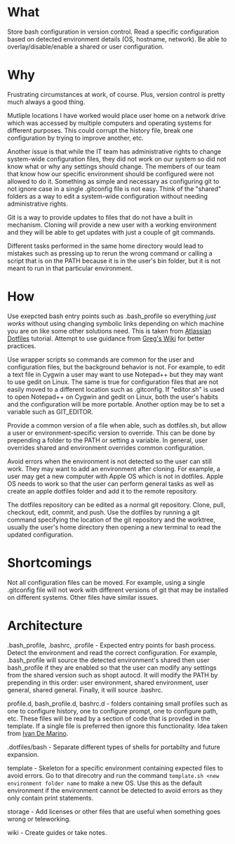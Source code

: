 # What

Store bash configuration in version control. Read a specific configuration based on detected environment details (OS, hostname, network). Be able to overlay/disable/enable a shared or user configuration.

# Why

Frustrating circumstances at work, of course. Plus, version control is pretty much always a good thing.

Mutliple locations I have worked would place user home on a network drive which was accessed by multiple computers and operating systems for different purposes. This could corrupt the history file, break one configuration by trying to improve another, etc.

Another issue is that while the IT team has administrative rights to change system-wide configuration files, they did not work on our system so did not know what or why any settings should change. The members of our team that know how our specific environment should be configured were not allowed to do it. Something as simple and necessary as configuring git to not ignore case in a single .gitconfig file is not easy. Think of the "shared" folders as a way to edit a system-wide configuration without needing administrative rights.

Git is a way to provide updates to files that do not have a built in mechanism. Cloning will provide a new user with a working environment and they will be able to get updates with just a couple of git commands.

Different tasks performed in the same home directory would lead to mistakes such as pressing up to rerun the wrong command or calling a script that is on the PATH because it is in the user's bin folder, but it is not meant to run in that particular environment.

# How

Use exepcted bash entry points such as .bash_profile so everything _just works_ without using changing symbolic links depending on which machine you are on like some other solutions need. This is taken from [Atlassian Dotfiles](https://www.atlassian.com/git/tutorials/dotfiles) tutorial. Attempt to use guidance from [Greg's Wiki](https://mywiki.wooledge.org/) for better practices.

Use wrapper scripts so commands are common for the user and configuration files, but the background behavior is not. For example, to edit a text file in Cygwin a user may want to use Notepad++ but they may want to use gedit on Linux. The same is true for configuration files that are not easily moved to a different location such as .gitconfig. If "editor.sh" is used to open Notepad++ on Cygwin and gedit on Linux, both the user's habits and the configuration will be more portable. Another option may be to set a variable such as GIT_EDITOR.

Provide a common version of a file when able, such as dotfiles.sh, but allow a user or environment-specific version to override. This can be done by prepending a folder to the PATH or setting a variable. In general, user overrides shared and environment overrides common configuration.

Avoid errors when the environment is not detected so the user can still work. They may want to add an environment after cloning. For example, a user may get a new computer with Apple OS which is not in dotfiles. Apple OS needs to work so that the user can perform general tasks as well as create an apple dotfiles folder and add it to the remote repository.

The dotfiles repository can be edited as a normal git repository. Clone, pull, checkout, edit, commit, and push. Use the dotfiles by running a git command specifying the location of the git repository and the worktree, usually the user's home directory then opening a new terminal to read the updated configuration.

# Shortcomings

Not all configuration files can be moved. For example, using a single .gitconfig file will not work with different versions of git that may be installed on different systems. Other files have similar issues.

# Architecture

.bash_profile, .bashrc, .profile - Expected entry points for bash process. Detect the environment and read the correct configuration. For example, .bash_profile will source the detected environment's shared then user bash_profile if they are enabled so that the user can modify any settings from the shared version such as shopt autocd. It will modify the PATH by prepending in this order: user environment, shared environment, user general, shared general. Finally, it will source .bashrc.

profile.d, bash_profile.d, bashrc.d - folders containing small profiles such as one to configure history, one to configure prompt, one to configure path, etc. These files will be read by a section of code that is provded in the template. If a single file is preferred then ignore this functionality. Idea taken from [Ivan De Marino](https://github.com/detro/.bashrc.d).

.dotfiles/bash - Separate different types of shells for portabilty and future expansion.

template - Skeleton for a specific environment containing expected files to avoid errors. Go to that direcotry and run the command `template.sh <new environment folder name` to make a new OS. Use this as the default environment if the environment cannot be detected to avoid errors as they only contain print statements.

storage - Add licenses or other files that are useful when something goes wrong or teleworking.

wiki - Create guides or take notes.